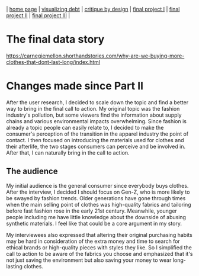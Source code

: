 | [home page](https://github.com/AshWang623/portfolio/blob/main/README.md) | [visualizing debt](/dataviz2.md) | [critique by design](/MakeoverMonday.md) | [final project I](/final_project_1.md) | [final project II](/final_project_1.md) | [final project III](final_project_3.md) |

# The final data story

https://carnegiemellon.shorthandstories.com/why-are-we-buying-more-clothes-that-dont-last-long/index.html


# Changes made since Part II
After the user research, I decided to scale down the topic and find a better way to bring in the final call to action. My original topic was the fashion industry's pollution, but some viewers find the information about supply chains and various environmental impacts overwhelming. Since fashion is already a topic people can easily relate to, I decided to make the consumer's perception of the transition in the apparel industry the point of contact. I then focused on introducing the materials used for clothes and their afterlife, the two stages consumers can perceive and be involved in. After that, I can naturally bring in the call to action.

## The audience
My initial audience is the general consumer since everybody buys clothes. After the interview, I decided I should focus on Gen-Z, who is more likely to be swayed by fashion trends. Older generations have gone through times when the main selling point of clothes was high-quality fabrics and tailoring before fast fashion rose in the early 21st century. Meanwhile, younger people including me have little knowledge about the downside of abusing synthetic materials. I feel like that could be a core argument in my story.

My interviewees also expressed that altering their original purchasing habits may be hard in consideration of the extra money and time to search for ethical brands or high-quality pieces with styles they like. So I simplified the call to action to be aware of the fabrics you choose and emphasized that it's not just saving the environment but also saving your money to wear long-lasting clothes.
